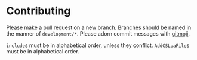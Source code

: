 # Contributing

Please make a pull request on a new branch. Branches should be named in the manner of `development/*`. Please adorn commit messages with [gitmoji](https://gitmoji.carloscuesta.me/).

`include`s must be in alphabetical order, unless they conflict. `AddCSLuaFile`s must be in alphabetical order.